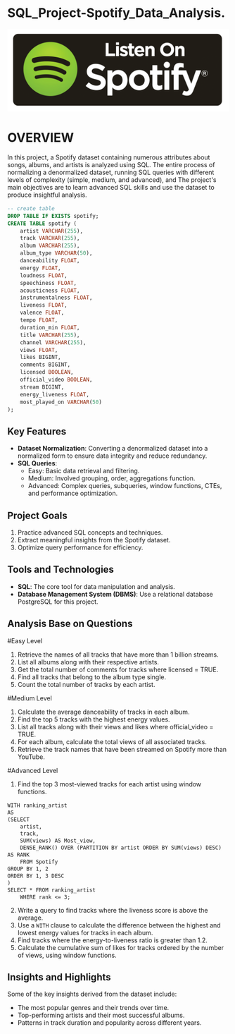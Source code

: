# SQL_Project-Spotify_Data_Analysis.

![image alt](https://github.com/shubhamwasnik199/SQL_Project-Spotify_Data_Analysis/blob/cf0fc28a54e8c8d0ab51dfaacbd73ade1a2d1762/spotify-logo-png-7055.png)


# OVERVIEW
In this project, a Spotify dataset containing numerous attributes about songs, albums, and artists is analyzed using SQL. The entire process of normalizing a denormalized dataset, running SQL queries with different levels of complexity (simple, medium, and advanced), and The project's main objectives are to learn advanced SQL skills and use the dataset to produce insightful analysis.

```sql
-- create table
DROP TABLE IF EXISTS spotify;
CREATE TABLE spotify (
    artist VARCHAR(255),
    track VARCHAR(255),
    album VARCHAR(255),
    album_type VARCHAR(50),
    danceability FLOAT,
    energy FLOAT,
    loudness FLOAT,
    speechiness FLOAT,
    acousticness FLOAT,
    instrumentalness FLOAT,
    liveness FLOAT,
    valence FLOAT,
    tempo FLOAT,
    duration_min FLOAT,
    title VARCHAR(255),
    channel VARCHAR(255),
    views FLOAT,
    likes BIGINT,
    comments BIGINT,
    licensed BOOLEAN,
    official_video BOOLEAN,
    stream BIGINT,
    energy_liveness FLOAT,
    most_played_on VARCHAR(50)
);
```


## Key Features
- **Dataset Normalization**: Converting a denormalized dataset into a normalized form to ensure data integrity and reduce redundancy.
- **SQL Queries**:
  - Easy: Basic data retrieval and filtering.
  - Medium: Involved grouping, order, aggregations function.
  - Advanced: Complex queries, subqueries, window functions, CTEs, and performance optimization.


## Project Goals
1. Practice advanced SQL concepts and techniques.
2. Extract meaningful insights from the Spotify dataset.
3. Optimize query performance for efficiency.

## Tools and Technologies
- **SQL**: The core tool for data manipulation and analysis.
- **Database Management System (DBMS)**: Use a relational database PostgreSQL for this project.



## Analysis Base on Questions
#Easy Level
1. Retrieve the names of all tracks that have more than 1 billion streams.
2. List all albums along with their respective artists.
3. Get the total number of comments for tracks where licensed = TRUE.
4. Find all tracks that belong to the album type single.
5. Count the total number of tracks by each artist.

#Medium Level
1. Calculate the average danceability of tracks in each album.
2. Find the top 5 tracks with the highest energy values.
3. List all tracks along with their views and likes where official_video = TRUE.
4. For each album, calculate the total views of all associated tracks.
5. Retrieve the track names that have been streamed on Spotify more than YouTube.

#Advanced Level
1. Find the top 3 most-viewed tracks for each artist using window functions.
```
WITH ranking_artist
AS
(SELECT 
	artist,
	track,
	SUM(views) AS Most_view,
	DENSE_RANK() OVER (PARTITION BY artist ORDER BY SUM(views) DESC) AS RANK
	FROM Spotify
GROUP BY 1, 2
ORDER BY 1, 3 DESC 
)	
SELECT * FROM ranking_artist
	WHERE rank <= 3;
```

2. Write a query to find tracks where the liveness score is above the average.
3. Use a `WITH` clause to calculate the difference between the highest and lowest energy values for tracks in each album.
4. Find tracks where the energy-to-liveness ratio is greater than 1.2.
5. Calculate the cumulative sum of likes for tracks ordered by the number of views, using window functions.



## Insights and Highlights
Some of the key insights derived from the dataset include:

- The most popular genres and their trends over time.
- Top-performing artists and their most successful albums.
- Patterns in track duration and popularity across different years.



